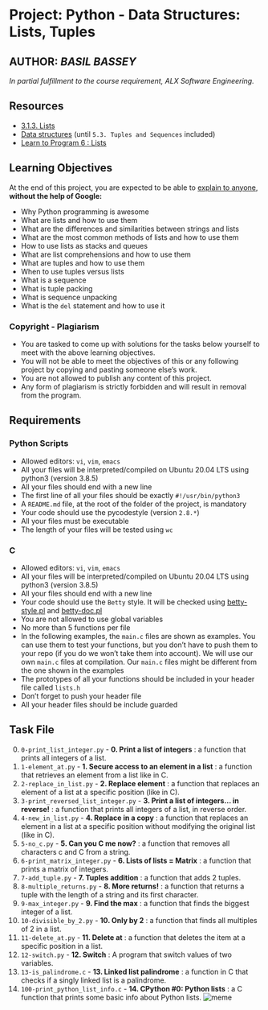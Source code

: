 # Project: Python - Data Structures: Lists, Tuples

## AUTHOR: *BASIL BASSEY*

*In partial fulfillment to the course requirement, ALX Software Engineering.*

## Resources

- [3.1.3. Lists](https://intranet.alxswe.com/rltoken/VarQbHxfmbnpGnaGp3Nb_A)
- [Data structures](https://intranet.alxswe.com/rltoken/2aa8Mp-V2eSieGeX3OX8yQ) (until `5.3. Tuples and Sequences` included)
- [Learn to Program 6 : Lists](https://intranet.alxswe.com/rltoken/BX2_CuHj1sq4eYGiXbCYSg)

## Learning Objectives

At the end of this project, you are expected to be able to [explain to anyone](https://intranet.alxswe.com/rltoken/TYWTMEj3W1HhTHqMKu8kWA), **without the help of Google:**

- Why Python programming is awesome
- What are lists and how to use them
- What are the differences and similarities between strings and lists
- What are the most common methods of lists and how to use them
- How to use lists as stacks and queues
- What are list comprehensions and how to use them
- What are tuples and how to use them
- When to use tuples versus lists
- What is a sequence
- What is tuple packing
- What is sequence unpacking
- What is the `del` statement and how to use it

### Copyright - Plagiarism

- You are tasked to come up with solutions for the tasks below yourself to meet with the above learning objectives.
- You will not be able to meet the objectives of this or any following project by copying and pasting someone else’s work.
- You are not allowed to publish any content of this project.
- Any form of plagiarism is strictly forbidden and will result in removal from the program.

## Requirements

### Python Scripts

- Allowed editors: `vi`, `vim`, `emacs`
- All your files will be interpreted/compiled on Ubuntu 20.04 LTS using python3 (version 3.8.5)
- All your files should end with a new line
- The first line of all your files should be exactly `#!/usr/bin/python3`
- A `README.md` file, at the root of the folder of the project, is mandatory
- Your code should use the pycodestyle (version `2.8.*`)
- All your files must be executable
- The length of your files will be tested using `wc`

### C

- Allowed editors: `vi`, `vim`, `emacs`
- All your files will be interpreted/compiled on Ubuntu 20.04 LTS using python3 (version 3.8.5)
- All your files should end with a new line
- Your code should use the `Betty` style. It will be checked using [betty-style.pl](https://github.com/alx-tools/Betty/blob/master/betty-style.pl) and [betty-doc.pl](https://github.com/alx-tools/Betty/blob/master/betty-doc.pl)
- You are not allowed to use global variables
- No more than 5 functions per file
- In the following examples, the `main.c` files are shown as examples. You can use them to test your functions, but you don’t have to push them to your repo (if you do we won’t take them into account). We will use our own `main.c` files at compilation. Our `main.c` files might be different from the one shown in the examples
- The prototypes of all your functions should be included in your header file called `lists.h`
- Don’t forget to push your header file
- All your header files should be include guarded

## Task File

0. `0-print_list_integer.py` - **0. Print a list of integers** : a function that prints all integers of a list.
1. `1-element_at.py` - **1. Secure access to an element in a list** : a function that retrieves an element from a list like in C.
2. `2-replace_in_list.py` - **2. Replace element** : a function that replaces an element of a list at a specific position (like in C).
3. `3-print_reversed_list_integer.py` - **3. Print a list of integers... in reverse!** : a function that prints all integers of a list, in reverse order.
4. `4-new_in_list.py` - **4. Replace in a copy** : a function that replaces an element in a list at a specific position without modifying the original list (like in C).
5. `5-no_c.py` - **5. Can you C me now?** : a function that removes all characters c and C from a string.
6. `6-print_matrix_integer.py` - **6. Lists of lists = Matrix** : a function that prints a matrix of integers.
7. `7-add_tuple.py` - **7. Tuples addition** : a function that adds 2 tuples.
8. `8-multiple_returns.py` - **8. More returns!** : a function that returns a tuple with the length of a string and its first character.
9. `9-max_integer.py` - **9. Find the max** : a function that finds the biggest integer of a list.
10. `10-divisible_by_2.py` - **10. Only by 2** : a function that finds all multiples of 2 in a list.
11. `11-delete_at.py` - **11. Delete at** : a function that deletes the item at a specific position in a list.
12. `12-switch.py` - **12. Switch** : A program that switch values of two variables.
13. `13-is_palindrome.c` - **13. Linked list palindrome** : a function in C that checks if a singly linked list is a palindrome.
14. `100-print_python_list_info.c` - **14. CPython #0: Python lists** : a C function that prints some basic info about Python lists.
![meme](https://s3.amazonaws.com/alx-intranet.hbtn.io/uploads/medias/2020/9/7e7834b535261d05532fb80a9304f7051c4ad7ac.gif?X-Amz-Algorithm=AWS4-HMAC-SHA256&X-Amz-Credential=AKIARDDGGGOUSBVO6H7D%2F20230614%2Fus-east-1%2Fs3%2Faws4_request&X-Amz-Date=20230614T054823Z&X-Amz-Expires=86400&X-Amz-SignedHeaders=host&X-Amz-Signature=266761ac1967b90cecd6796b2d53b7fa1588f71140c32ad19b249b81b4b6af03)